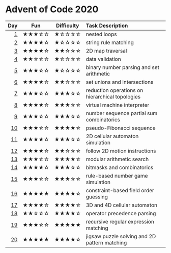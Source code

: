 # Advent of Code 2020

| Day      | Fun   | Difficulty | Task Description
| -------: | :---: | :--------: | :---------------
|  [1](01) | ★★★☆☆ | ★☆☆☆☆      | nested loops
|  [2](02) | ★★★★☆ | ★☆☆☆☆      | string rule matching
|  [3](03) | ★★★★☆ | ★★☆☆☆      | 2D map traversal
|  [4](04) | ★★☆☆☆ | ★☆☆☆☆      | data validation
|  [5](05) | ★★★☆☆ | ★☆☆☆☆      | binary number parsing and set arithmetic
|  [6](06) | ★★★★☆ | ★★☆☆☆      | set unions and intersections
|  [7](07) | ★★★☆☆ | ★★★☆☆      | reduction operations on hierarchical topologies
|  [8](08) | ★★★★☆ | ★★★☆☆      | virtual machine interpreter
|  [9](09) | ★★★☆☆ | ★★★☆☆      | number sequence partial sum combinatorics
| [10](10) | ★★★☆☆ | ★★★★☆      | pseudo-Fibonacci sequence
| [11](11) | ★★★★☆ | ★★★☆☆      | 2D cellular automaton simulation
| [12](12) | ★★★★☆ | ★★☆☆☆      | follow 2D motion instructions
| [13](13) | ★★★☆☆ | ★★★★☆      | modular arithmetic search
| [14](14) | ★★★★☆ | ★★★☆☆      | bitmasks and combinatorics
| [15](15) | ★★★☆☆ | ★★★☆☆      | rule-based number game simulation
| [16](16) | ★★★★★ | ★★★★☆      | constraint-based field order guessing
| [17](17) | ★★★★☆ | ★★★★☆      | 3D and 4D cellular automaton
| [18](18) | ★★☆☆☆ | ★★★★☆      | operator precedence parsing
| [19](19) | ★★★☆☆ | ★★★★★      | recursive regular expression matching
| [20](20) | ★★★★★ | ★★★★☆      | jigsaw puzzle solving and 2D pattern matching
